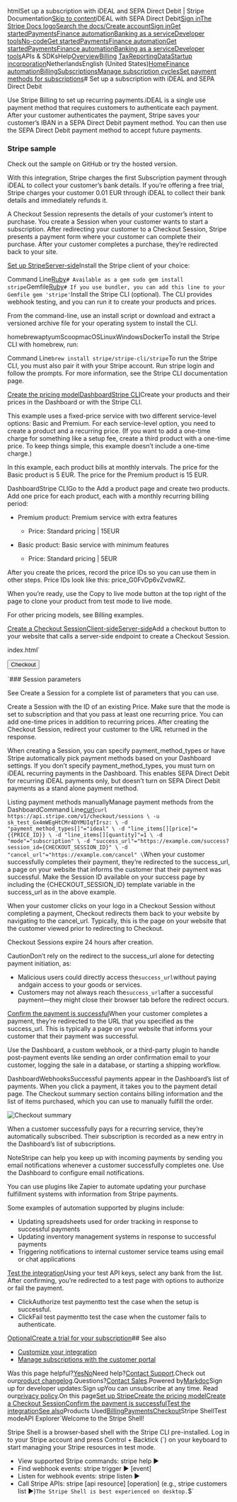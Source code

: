 htmlSet up a subscription with iDEAL and SEPA Direct Debit | Stripe Documentation[Skip to content](#main-content)iDEAL with SEPA Direct Debit[Sign in](https://dashboard.stripe.com/login?redirect=https%3A%2F%2Fdocs.stripe.com%2Fbilling%2Fsubscriptions%2Fideal)[The Stripe Docs logo](/)[Search the docs/](#)[Create account](https://dashboard.stripe.com/register/billing)[Sign in](https://dashboard.stripe.com/login?redirect=https%3A%2F%2Fdocs.stripe.com%2Fbilling%2Fsubscriptions%2Fideal)[Get started](/get-started)[Payments](/payments)[Finance automation](/finance-automation)[Banking as a service](/financial-services)[Developer tools](/development)[No-code](/no-code)[Get started](/get-started)[Payments](/payments)[Finance automation](/finance-automation)[](#)[Get started](/get-started)[Payments](/payments)[Finance automation](/finance-automation)[Banking as a service](/financial-services)[Developer tools](/development)[](#)APIs & SDKsHelp[Overview](/docs/finance-automation)[Billing](#)
[Tax](#)[Reporting](#)[Data](#)[Startup incorporation](#)NetherlandsEnglish (United States)[](#)[](#)[Home](/docs)[Finance automation](/docs/finance-automation)[Billing](/docs/billing)[Subscriptions](/docs/subscriptions)[Manage subscription cycles](/docs/billing/subscriptions/change)[Set payment methods for subscriptions](/docs/billing/subscriptions/payment-methods-setting)# Set up a subscription with iDEAL and SEPA Direct Debit

Use Stripe Billing to set up recurring payments.iDEAL is a single use payment method that requires customers to authenticate each payment. After your customer authenticates the payment, Stripe saves your customer’s IBAN in a SEPA Direct Debit payment method. You can then use the SEPA Direct Debit payment method to accept future payments.

### Stripe sample

Check out the sample on GitHub or try the hosted version.

With this integration, Stripe charges the first Subscription payment through iDEAL to collect your customer’s bank details. If you’re offering a free trial, Stripe charges your customer 0.01 EUR through iDEAL to collect their bank details and immediately refunds it.

A Checkout Session represents the details of your customer’s intent to purchase. You create a Session when your customer wants to start a subscription. After redirecting your customer to a Checkout Session, Stripe presents a payment form where your customer can complete their purchase. After your customer completes a purchase, they’re redirected back to your site.

[Set up StripeServer-side](#web-setup)Install the Stripe client of your choice:

Command Line[Ruby](#)`# Available as a gem
sudo gem install stripe`Gemfile[Ruby](#)`# If you use bundler, you can add this line to your Gemfile
gem 'stripe'`Install the Stripe CLI (optional). The CLI provides webhook testing, and you can run it to create your products and prices.

From the command-line, use an install script or download and extract a versioned archive file for your operating system to install the CLI.

homebrewaptyumScoopmacOSLinuxWindowsDockerTo install the Stripe CLI with homebrew, run:

Command Line`brew install stripe/stripe-cli/stripe`To run the Stripe CLI, you must also pair it with your Stripe account. Run stripe login and follow the prompts. For more information, see the Stripe CLI documentation page.

[Create the pricing modelDashboardStripe CLI](#create-pricing-model)Create your products and their prices in the Dashboard or with the Stripe CLI.

This example uses a fixed-price service with two different service-level options: Basic and Premium. For each service-level option, you need to create a product and a recurring price. (If you want to add a one-time charge for something like a setup fee, create a third product with a one-time price. To keep things simple, this example doesn’t include a one-time charge.)

In this example, each product bills at monthly intervals. The price for the Basic product is 5 EUR. The price for the Premium product is 15 EUR.

DashboardStripe CLIGo to the Add a product page and create two products. Add one price for each product, each with a monthly recurring billing period:

- Premium product: Premium service with extra features

  - Price: Standard pricing | 15EUR


- Basic product: Basic service with minimum features

  - Price: Standard pricing | 5EUR



After you create the prices, record the price IDs so you can use them in other  steps. Price IDs look like this: price_G0FvDp6vZvdwRZ.

When you’re ready, use the Copy to live mode button at the top right of the page to clone your product from test mode to live mode.

For other pricing models, see Billing examples.

[Create a Checkout SessionClient-sideServer-side](#create-checkout-session)Add a checkout button to your website that calls a server-side endpoint to create a Checkout Session.

index.html`<html>
  <head>
    <title>Checkout</title>
  </head>
  <body>
    <form action="/create-checkout-session" method="POST">
      <button type="submit">Checkout</button>
    </form>
  </body>
</html>`### Session parameters

See Create a Session for a complete list of parameters that you can use.

Create a Session with the ID of an existing Price. Make sure that the mode is set to subscription and that you pass at least one recurring price. You can add one-time prices in addition to recurring prices. After creating the Checkout Session, redirect your customer to the URL returned in the response.

When creating a Session, you can specify payment_method_types or have Stripe automatically pick payment methods based on your Dashboard settings. If you don’t specify payment_method_types, you must turn on iDEAL recurring payments in the Dashboard. This enables SEPA Direct Debit for recurring iDEAL payments only, but doesn’t turn on SEPA Direct Debit payments as a stand alone payment method.

Listing payment methods manuallyManage payment methods from the DashboardCommand Line[curl](#)`curl https://api.stripe.com/v1/checkout/sessions \
  -u sk_test_Gx4mWEgHtCMr4DYMUIqfIrsz: \
  -d "payment_method_types[]"="ideal" \
  -d "line_items[][price]"={{PRICE_ID}} \
  -d "line_items[][quantity]"=1 \
  -d "mode"="subscription" \
  -d "success_url"="https://example.com/success?session_id={CHECKOUT_SESSION_ID}" \
  -d "cancel_url"="https://example.com/cancel" \`When your customer successfully completes their payment, they’re redirected to the success_url, a page on your website that informs the customer that their payment was successful. Make the Session ID available on your success page by including the {CHECKOUT_SESSION_ID} template variable in the success_url as in the above example.

When your customer clicks on your logo in a Checkout Session without completing a payment, Checkout redirects them back to your website by navigating to the cancel_url. Typically, this is the page on your website that the customer viewed prior to redirecting to Checkout.

Checkout Sessions expire 24 hours after creation.

CautionDon’t rely on the redirect to the success_url alone for detecting payment initiation, as:

- Malicious users could directly access the`success_url`without paying andgain access to your goods or services.
- Customers may not always reach the`success_url`after a successful payment—they might close their browser tab before the redirect occurs.

[Confirm the payment is successful](#payment-success)When your customer completes a payment, they’re redirected to the URL that you specified as the success_url. This is typically a page on your website that informs your customer that their payment was successful.

Use the Dashboard, a custom webhook, or a third-party plugin to handle post-payment events like sending an order confirmation email to your customer, logging the sale in a database, or starting a shipping workflow.

DashboardWebhooksSuccessful payments appear in the Dashboard’s list of payments. When you click a payment, it takes you to the payment detail page. The Checkout summary section contains billing information and the list of items purchased, which you can use to manually fulfill the order.

![Checkout summary](https://b.stripecdn.com/docs-statics-srv/assets/source.16d3029596357c80a8efdbbfe106108a.png)

When a customer successfully pays for a recurring service, they’re automatically subscribed. Their subscription is recorded as a new entry in the Dashboard’s list of subscriptions.

NoteStripe can help you keep up with incoming payments by sending you email notifications whenever a customer successfully completes one. Use the Dashboard to configure email notifications.

You can use plugins like Zapier to automate updating your purchase fulfillment systems with information from Stripe payments.

Some examples of automation supported by plugins include:

- Updating spreadsheets used for order tracking in response to successful payments
- Updating inventory management systems in response to successful payments
- Triggering notifications to internal customer service teams using email or chat applications

[Test the integration](#testing)Using your test API keys, select any bank from the list. After confirming, you’re redirected to a test page with options to authorize or fail the payment.

- ClickAuthorize test paymentto test the case when the setup is successful.
- ClickFail test paymentto test the case when the customer fails to authenticate.

[OptionalCreate a trial for your subscription](#trials)## See also

- [Customize your integration](/payments/checkout/customization)
- [Manage subscriptions with the customer portal](/billing/subscriptions/build-subscriptions?ui=stripe-hosted)

Was this page helpful?[Yes](#)[No](#)Need help?[Contact Support](https://support.stripe.com/).Check out our[product changelog](https://stripe.com/blog/changelog).Questions?[Contact Sales](https://stripe.com/contact/sales).Powered by[Markdoc](https://markdoc.dev)Sign up for developer updates:Sign upYou can unsubscribe at any time. Read our[privacy policy](https://stripe.com/privacy).On this page[Set up Stripe](#web-setup)[Create the pricing model](#create-pricing-model)[Create a Checkout Session](#create-checkout-session)[Confirm the payment is successful](#payment-success)[Test the integration](#testing)[See also](#see-also)Products Used[Billing](/billing)[Payments](/payments)[Checkout](/payments/checkout)Stripe ShellTest modeAPI Explorer[](https://stripe.com/docs/stripe-cli#install)`Welcome to the Stripe Shell!

Stripe Shell is a browser-based shell with the Stripe CLI pre-installed. Log in to your
Stripe account and press Control + Backtick (`) on your keyboard to start managing your Stripe
resources in test mode.

- View supported Stripe commands: stripe help ▶️
- Find webhook events: stripe trigger ▶️ [event]
- Listen for webhook events: stripe listen ▶
- Call Stripe APIs: stripe [api resource] [operation] (e.g., stripe customers list ▶️)`The Stripe Shell is best experienced on desktop.`$`